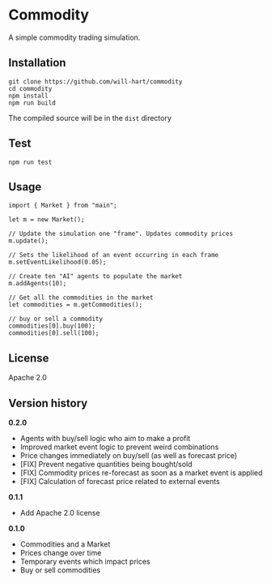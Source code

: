 # Commodity

A simple commodity trading simulation.

## Installation

    git clone https://github.com/will-hart/commodity
    cd commodity
    npm install
    npm run build

The compiled source will be in the `dist` directory

## Test

    npm run test

## Usage

    import { Market } from "main";

    let m = new Market();

    // Update the simulation one "frame". Updates commodity prices
    m.update();

    // Sets the likelihood of an event occurring in each frame
    m.setEventLikelihood(0.05);

    // Create ten "AI" agents to populate the market
    m.addAgents(10);

    // Get all the commodities in the market
    let commodities = m.getCommodities();

    // buy or sell a commodity
    commodities[0].buy(100);
    commodities[0].sell(100);

## License

Apache 2.0

## Version history

**0.2.0**

- Agents with buy/sell logic who aim to make a profit
- Improved market event logic to prevent weird combinations
- Price changes immediately on buy/sell (as well as forecast price)
- [FIX] Prevent negative quantities being bought/sold
- [FIX] Commodity prices re-forecast as soon as a market event is applied
- [FIX] Calculation of forecast price related to external events

**0.1.1**

- Add Apache 2.0 license

**0.1.0**

- Commodities and a Market
- Prices change over time
- Temporary events which impact prices
- Buy or sell commodities
